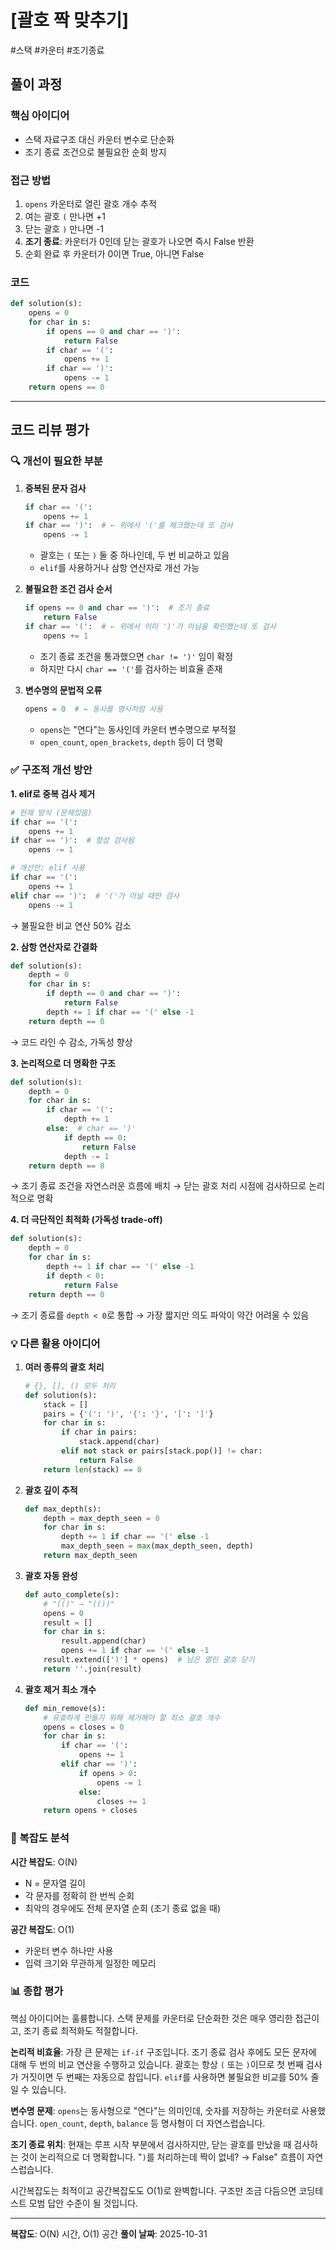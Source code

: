 # [괄호 짝 맞추기]

#스택 #카운터 #조기종료

## 풀이 과정

### 핵심 아이디어
- 스택 자료구조 대신 카운터 변수로 단순화
- 조기 종료 조건으로 불필요한 순회 방지

### 접근 방법
1. `opens` 카운터로 열린 괄호 개수 추적
2. 여는 괄호 `(` 만나면 +1
3. 닫는 괄호 `)` 만나면 -1
4. **조기 종료**: 카운터가 0인데 닫는 괄호가 나오면 즉시 False 반환
5. 순회 완료 후 카운터가 0이면 True, 아니면 False

### 코드

```python
def solution(s):
    opens = 0
    for char in s:
        if opens == 0 and char == ')':
            return False
        if char == '(':
            opens += 1
        if char == ')':
            opens -= 1
    return opens == 0
```

---

## 코드 리뷰 평가

### 🔍 개선이 필요한 부분

1. **중복된 문자 검사**
   ```python
   if char == '(':
       opens += 1
   if char == ')':  # ← 위에서 '('를 체크했는데 또 검사
       opens -= 1
   ```
   - 괄호는 `(` 또는 `)` 둘 중 하나인데, 두 번 비교하고 있음
   - `elif`를 사용하거나 삼항 연산자로 개선 가능

2. **불필요한 조건 검사 순서**
   ```python
   if opens == 0 and char == ')':  # 조기 종료
       return False
   if char == '(':  # ← 위에서 이미 ')'가 아님을 확인했는데 또 검사
       opens += 1
   ```
   - 조기 종료 조건을 통과했으면 `char != ')'` 임이 확정
   - 하지만 다시 `char == '('`를 검사하는 비효율 존재

3. **변수명의 문법적 오류**
   ```python
   opens = 0  # ← 동사를 명사처럼 사용
   ```
   - `opens`는 "연다"는 동사인데 카운터 변수명으로 부적절
   - `open_count`, `open_brackets`, `depth` 등이 더 명확

### ✅ 구조적 개선 방안

**1. elif로 중복 검사 제거**
```python
# 현재 방식 (문제있음)
if char == '(':
    opens += 1
if char == ')':  # 항상 검사됨
    opens -= 1

# 개선안: elif 사용
if char == '(':
    opens += 1
elif char == ')':  # '('가 아닐 때만 검사
    opens -= 1
```
→ 불필요한 비교 연산 50% 감소

**2. 삼항 연산자로 간결화**
```python
def solution(s):
    depth = 0
    for char in s:
        if depth == 0 and char == ')':
            return False
        depth += 1 if char == '(' else -1
    return depth == 0
```
→ 코드 라인 수 감소, 가독성 향상

**3. 논리적으로 더 명확한 구조**
```python
def solution(s):
    depth = 0
    for char in s:
        if char == '(':
            depth += 1
        else:  # char == ')'
            if depth == 0:
                return False
            depth -= 1
    return depth == 0
```
→ 조기 종료 조건을 자연스러운 흐름에 배치
→ 닫는 괄호 처리 시점에 검사하므로 논리적으로 명확

**4. 더 극단적인 최적화 (가독성 trade-off)**
```python
def solution(s):
    depth = 0
    for char in s:
        depth += 1 if char == '(' else -1
        if depth < 0:
            return False
    return depth == 0
```
→ 조기 종료를 `depth < 0`로 통합
→ 가장 짧지만 의도 파악이 약간 어려울 수 있음

### 💡 다른 활용 아이디어

1. **여러 종류의 괄호 처리**
   ```python
   # {}, [], () 모두 처리
   def solution(s):
       stack = []
       pairs = {'(': ')', '{': '}', '[': ']'}
       for char in s:
           if char in pairs:
               stack.append(char)
           elif not stack or pairs[stack.pop()] != char:
               return False
       return len(stack) == 0
   ```

2. **괄호 깊이 추적**
   ```python
   def max_depth(s):
       depth = max_depth_seen = 0
       for char in s:
           depth += 1 if char == '(' else -1
           max_depth_seen = max(max_depth_seen, depth)
       return max_depth_seen
   ```

3. **괄호 자동 완성**
   ```python
   def auto_complete(s):
       # "(()" → "(())"
       opens = 0
       result = []
       for char in s:
           result.append(char)
           opens += 1 if char == '(' else -1
       result.extend([')'] * opens)  # 남은 열린 괄호 닫기
       return ''.join(result)
   ```

4. **괄호 제거 최소 개수**
   ```python
   def min_remove(s):
       # 유효하게 만들기 위해 제거해야 할 최소 괄호 개수
       opens = closes = 0
       for char in s:
           if char == '(':
               opens += 1
           elif char == ')':
               if opens > 0:
                   opens -= 1
               else:
                   closes += 1
       return opens + closes
   ```

### 🎯 복잡도 분석

**시간 복잡도**: O(N)
- N = 문자열 길이
- 각 문자를 정확히 한 번씩 순회
- 최악의 경우에도 전체 문자열 순회 (조기 종료 없을 때)

**공간 복잡도**: O(1)
- 카운터 변수 하나만 사용
- 입력 크기와 무관하게 일정한 메모리

### 📊 종합 평가

핵심 아이디어는 훌륭합니다. 스택 문제를 카운터로 단순화한 것은 매우 영리한 접근이고, 조기 종료 최적화도 적절합니다.

**논리적 비효율**: 가장 큰 문제는 `if-if` 구조입니다. 조기 종료 검사 후에도 모든 문자에 대해 두 번의 비교 연산을 수행하고 있습니다. 괄호는 항상 `(` 또는 `)`이므로 첫 번째 검사가 거짓이면 두 번째는 자동으로 참입니다. `elif`를 사용하면 불필요한 비교를 50% 줄일 수 있습니다.

**변수명 문제**: `opens`는 동사형으로 "연다"는 의미인데, 숫자를 저장하는 카운터로 사용했습니다. `open_count`, `depth`, `balance` 등 명사형이 더 자연스럽습니다.

**조기 종료 위치**: 현재는 루프 시작 부분에서 검사하지만, 닫는 괄호를 만났을 때 검사하는 것이 논리적으로 더 명확합니다. "`)`를 처리하는데 짝이 없네? → False" 흐름이 자연스럽습니다.

시간복잡도는 최적이고 공간복잡도도 O(1)로 완벽합니다. 구조만 조금 다듬으면 코딩테스트 모범 답안 수준이 될 것입니다.

---
**복잡도**: O(N) 시간, O(1) 공간
**풀이 날짜**: 2025-10-31
